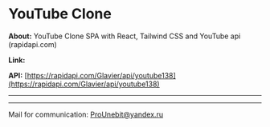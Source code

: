 # YouTube Clone

**About:** YouTube Clone SPA with React, Tailwind CSS and YouTube api (rapidapi.com)

**Link:** 

**API:** [https://rapidapi.com/Glavier/api/youtube138](https://rapidapi.com/Glavier/api/youtube138)

- - -



- - -
Mail for communication: <ProUnebit@yandex.ru>
